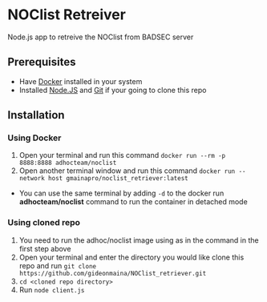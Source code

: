 # NOClist Retreiver
Node.js app to retreive the NOClist from BADSEC server

## Prerequisites
- Have [Docker](https://docs.docker.com/get-docker/) installed in your system
- Installed [Node.JS](https://nodejs.org/en/download/)  and [Git](https://git-scm.com/downloads) if your going to clone this repo

## Installation
### Using Docker 
1. Open your terminal and  run this command `docker run --rm -p 8888:8888 adhocteam/noclist` 
2. Open another terminal window and run this command `docker run --network host gmainapro/noclist_retriever:latest`

- You can use the same terminal by adding `-d` to the docker run **adhocteam/noclist** command to run the container in detached mode

### Using cloned repo
1. You need to run the adhoc/noclist image using as in the command in the first step above
2. Open your terminal and enter the directory you would like clone this repo and run `git clone https://github.com/gideonmaina/NOClist_retriever.git`
3. `cd <cloned repo directory>`
4. Run `node client.js`
